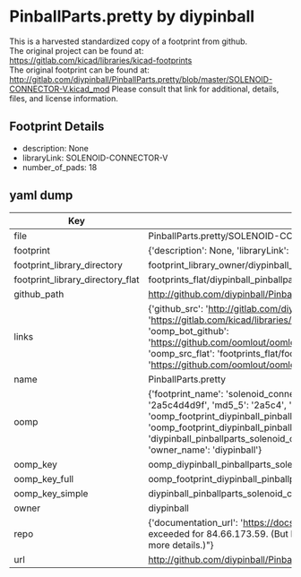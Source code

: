 # PinballParts.pretty by diypinball  
This is a harvested standardized copy of a footprint from github.  
The original project can be found at:  
https://gitlab.com/kicad/libraries/kicad-footprints  
The original footprint can be found at:
http://gitlab.com/diypinball/PinballParts.pretty/blob/master/SOLENOID-CONNECTOR-V.kicad_mod
Please consult that link for additional, details, files, and license information.  
## Footprint Details
* description: None  
* libraryLink: SOLENOID-CONNECTOR-V  
* number_of_pads: 18  
## yaml dump  
| Key | Value |  
| --- | --- |  
| file | PinballParts.pretty/SOLENOID-CONNECTOR-V.kicad_mod |  
| footprint | {'description': None, 'libraryLink': 'SOLENOID-CONNECTOR-V', 'number_of_pads': 18} |  
| footprint_library_directory | footprint_library_owner/diypinball_PinballParts.pretty |  
| footprint_library_directory_flat | footprints_flat/diypinball_pinballparts_solenoid_connector_v/working |  
| github_path | http://github.com/diypinball/PinballParts.pretty/blob/master/SOLENOID-CONNECTOR-V.kicad_mod |  
| links | {'github_src': 'http://gitlab.com/diypinball/PinballParts.pretty/blob/master/SOLENOID-CONNECTOR-V.kicad_mod', 'github_src_repo': 'https://gitlab.com/kicad/libraries/kicad-footprints', 'oomp_bot': 'footprints/diypinball_pinballparts_solenoid_connector_v/working', 'oomp_bot_github': 'https://github.com/oomlout/oomlout_oomp_footprint_bot/tree/main/footprints/diypinball_pinballparts_solenoid_connector_v/working', 'oomp_src_flat': 'footprints_flat/footprints_flat/diypinball_pinballparts_solenoid_connector_v/working', 'oomp_src_flat_github': 'https://github.com/oomlout/oomlout_oomp_footprint_src/tree/main/footprints_flat/diypinball_pinballparts_solenoid_connector_v/working'} |  
| name | PinballParts.pretty |  
| oomp | {'footprint_name': 'solenoid_connector_v', 'library_name': 'pinballparts', 'md5': '2a5c4d4d9f343c48d15bfa31c078df52', 'md5_10': '2a5c4d4d9f', 'md5_5': '2a5c4', 'md5_6': '2a5c4d', 'oomp_key': 'oomp_diypinball_pinballparts_solenoid_connector_v', 'oomp_key_extra': 'oomp_footprint_diypinball_pinballparts_solenoid_connector_v', 'oomp_key_full': 'oomp_footprint_diypinball_pinballparts_solenoid_connector_v_2a5c4d', 'oomp_key_simple': 'diypinball_pinballparts_solenoid_connector_v', 'original_filename': 'PinballParts.pretty/SOLENOID-CONNECTOR-V.kicad_mod', 'owner_name': 'diypinball'} |  
| oomp_key | oomp_diypinball_pinballparts_solenoid_connector_v |  
| oomp_key_full | oomp_footprint_diypinball_pinballparts_solenoid_connector_v |  
| oomp_key_simple | diypinball_pinballparts_solenoid_connector_v |  
| owner | diypinball |  
| repo | {'documentation_url': 'https://docs.github.com/rest/overview/resources-in-the-rest-api#rate-limiting', 'message': "API rate limit exceeded for 84.66.173.59. (But here's the good news: Authenticated requests get a higher rate limit. Check out the documentation for more details.)"} |  
| url | http://github.com/diypinball/PinballParts.pretty |  

